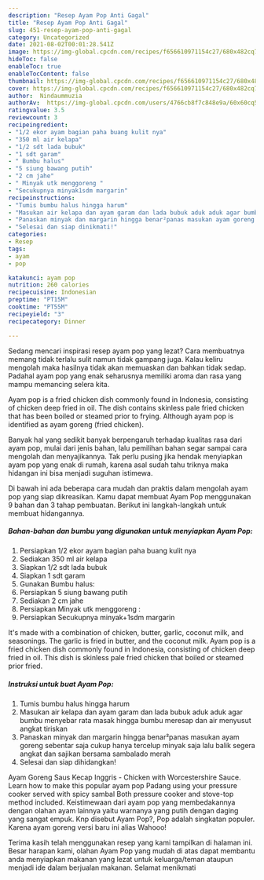```yaml
---
description: "Resep Ayam Pop Anti Gagal"
title: "Resep Ayam Pop Anti Gagal"
slug: 451-resep-ayam-pop-anti-gagal
category: Uncategorized
date: 2021-08-02T00:01:28.541Z
image: https://img-global.cpcdn.com/recipes/f656610971154c27/680x482cq70/ayam-pop-foto-resep-utama.jpg
hideToc: false
enableToc: true
enableTocContent: false
thumbnail: https://img-global.cpcdn.com/recipes/f656610971154c27/680x482cq70/ayam-pop-foto-resep-utama.jpg
cover: https://img-global.cpcdn.com/recipes/f656610971154c27/680x482cq70/ayam-pop-foto-resep-utama.jpg
author:  Nindaummuzia
authorAv:  https://img-global.cpcdn.com/users/4766cb8f7c848e9a/60x60cq50/avatar.jpg
ratingvalue: 3.5
reviewcount: 3
recipeingredient:
- "1/2 ekor ayam bagian paha buang kulit nya"
- "350 ml air kelapa"
- "1/2 sdt lada bubuk"
- "1 sdt garam"
- " Bumbu halus"
- "5 siung bawang putih"
- "2 cm jahe"
- " Minyak utk menggoreng "
- "Secukupnya minyak1sdm margarin"
recipeinstructions:
- "Tumis bumbu halus hingga harum"
- "Masukan air kelapa dan ayam garam dan lada bubuk aduk aduk agar bumbu menyebar rata masak hingga bumbu meresap dan air menyusut angkat tiriskan"
- "Panaskan minyak dan margarin hingga benar²panas masukan ayam goreng sebentar saja cukup hanya tercelup minyak saja lalu balik segera angkat dan sajikan bersama sambalado merah"
- "Selesai dan siap dinikmati!"
categories:
- Resep
tags:
- ayam
- pop

katakunci: ayam pop 
nutrition: 260 calories
recipecuisine: Indonesian
preptime: "PT15M"
cooktime: "PT55M"
recipeyield: "3"
recipecategory: Dinner

---
```



Sedang mencari inspirasi resep ayam pop yang lezat? Cara membuatnya memang tidak terlalu sulit namun tidak gampang juga. Kalau keliru mengolah maka hasilnya tidak akan memuaskan dan bahkan tidak sedap. Padahal ayam pop yang enak seharusnya memiliki aroma dan rasa yang mampu memancing selera kita.


Ayam pop is a fried chicken dish commonly found in Indonesia, consisting of chicken deep fried in oil. The dish contains skinless pale fried chicken that has been boiled or steamed prior to frying. Although ayam pop is identified as ayam goreng (fried chicken).

Banyak hal yang sedikit banyak berpengaruh terhadap kualitas rasa dari ayam pop, mulai dari jenis bahan, lalu pemilihan bahan segar sampai cara mengolah dan menyajikannya. Tak perlu pusing jika hendak menyiapkan ayam pop yang enak di rumah, karena asal sudah tahu triknya maka hidangan ini bisa menjadi suguhan istimewa.


Di bawah ini ada beberapa cara mudah dan praktis dalam mengolah ayam pop yang siap dikreasikan. Kamu dapat membuat Ayam Pop menggunakan 9 bahan dan 3 tahap pembuatan. Berikut ini langkah-langkah untuk membuat hidangannya.

<!--inarticleads1-->

##### Bahan-bahan dan bumbu yang digunakan untuk menyiapkan Ayam Pop:

1. Persiapkan 1/2 ekor ayam bagian paha buang kulit nya
1. Sediakan 350 ml air kelapa
1. Siapkan 1/2 sdt lada bubuk
1. Siapkan 1 sdt garam
1. Gunakan  Bumbu halus:
1. Persiapkan 5 siung bawang putih
1. Sediakan 2 cm jahe
1. Persiapkan  Minyak utk menggoreng :
1. Persiapkan Secukupnya minyak+1sdm margarin


It&#39;s made with a combination of chicken, butter, garlic, coconut milk, and seasonings. The garlic is fried in butter, and the coconut milk. Ayam pop is a fried chicken dish commonly found in Indonesia, consisting of chicken deep fried in oil. This dish is skinless pale fried chicken that boiled or steamed prior fried. 

<!--inarticleads2-->

##### Instruksi untuk buat Ayam Pop:

1. Tumis bumbu halus hingga harum
1. Masukan air kelapa dan ayam garam dan lada bubuk aduk aduk agar bumbu menyebar rata masak hingga bumbu meresap dan air menyusut angkat tiriskan
1. Panaskan minyak dan margarin hingga benar²panas masukan ayam goreng sebentar saja cukup hanya tercelup minyak saja lalu balik segera angkat dan sajikan bersama sambalado merah
1. Selesai dan siap dihidangkan!

Ayam Goreng Saus Kecap Inggris - Chicken with Worcestershire Sauce. Learn how to make this popular ayam pop Padang using your pressure cooker served with spicy sambal Both pressure cooker and stove-top method included. Keistimewaan dari ayam pop yang membedakannya dengan olahan ayam lainnya yaitu warnanya yang putih dengan daging yang sangat empuk. Knp disebut Ayam Pop?, Pop adalah singkatan populer. Karena ayam goreng versi baru ini alias Wahooo! 

Terima kasih telah menggunakan resep yang kami tampilkan di halaman ini. Besar harapan kami, olahan Ayam Pop yang mudah di atas dapat membantu anda menyiapkan makanan yang lezat untuk keluarga/teman ataupun menjadi ide dalam berjualan makanan. Selamat menikmati
